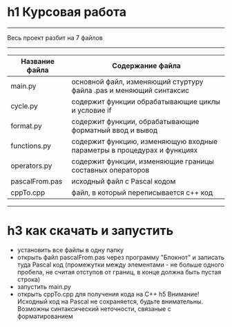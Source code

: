 h1 Курсовая работа
=====================
***
Весь проект разбит на 7 файлов
***
Название файла  | Содержание файла
----------------|----------------------
main.py         | основной файл, изменяющий стуртуру файла .pas и меняющий синтаксис
cycle.py        | содержит функции обрабатывающие циклы и условие if
format.py       | содержит функции, обрабатывающие форматный ввод и вывод
functions.py    | содержит функцию, изменяющую входные параметры в процедурах и функциях
operators.py    | содержит функции, изменяющие границы составных операторов
pascalFrom.pas  | исходный файл с Pascal кодом
cppTo.cpp       | файл, в который переписывается с++ код
***
h3 как скачать и запустить
=====================
* установить все файлы в одну папку
* открыть файл pascalFrom.pas через программу "Блокнот" и записать туда Pascal код (промежутки между элементами - не больше одного пробела, не считая отступов от границ, в конце должна быть пустая строка)
* запустить main.py
* открыть cppTo.cpp для получения кода на C++
h5 Внимание!
Исходный код на Pascal не сохраняется, будьте внимательны.
Возможны синтаксический неточности, связаные с форматированием
